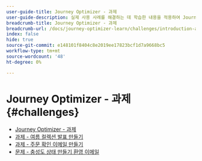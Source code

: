 ```yaml
---
user-guide-title: Journey Optimizer - 과제
user-guide-description: 실제 사용 사례를 해결하는 데 학습한 내용을 적용하여 Journey Optimizer 지식을 테스트합니다.
breadcrumb-title: Journey Optimizer - 과제
breadcrumb-url: /docs/journey-optimizer-learn/challenges/introduction-and-prerequisites.html
index: false
hide: true
source-git-commit: e148101f8404c8e2019ee17823bcf1d7a9668bc5
workflow-type: tm+mt
source-wordcount: '48'
ht-degree: 0%

---
```



# Journey Optimizer - 과제 {#challenges}

+ [Journey Optimizer - 과제](/help/challenges/introduction-and-prerequisites.md)
+ [과제 - 여름 컬렉션 발표 만들기](/help/challenges/summer-collection-announcement-challenge.md)
+ [과제 - 주문 확인 이메일 만들기](/help/challenges/order-confirmation-challenge.md)
+ [문제 - 충성도 상태 만들기 환영 이메일](/help/challenges/loyalty-status-welcome-email-challenge.md)

